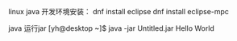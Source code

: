 linux java 开发环境安装：
dnf install eclipse
dnf install eclipse-mpc




java 运行jar
[yh@desktop ~]$ java -jar Untitled.jar
Hello World
